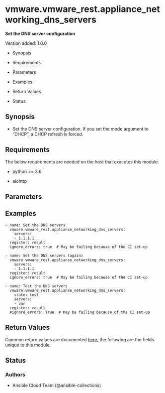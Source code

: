# vmware.vmware_rest.appliance_networking_dns_servers

**Set the DNS server configuration**

Version added: 1.0.0


* Synopsis


* Requirements


* Parameters


* Examples


* Return Values


* Status

## Synopsis


* Set the DNS server configuration. If you set the mode argument to
“DHCP”, a DHCP refresh is forced.

## Requirements

The below requirements are needed on the host that executes this
module.


* python >= 3.6


* aiohttp

## Parameters

## Examples

```
- name: Set the DNS servers
  vmware.vmware_rest.appliance_networking_dns_servers:
    servers:
    - 1.1.1.1
  register: result
  ignore_errors: true  # May be failing because of the CI set-up

- name: Set the DNS servers (again)
  vmware.vmware_rest.appliance_networking_dns_servers:
    servers:
    - 1.1.1.1
  register: result
  ignore_errors: true  # May be failing because of the CI set-up

- name: Test the DNS servers
  vmware.vmware_rest.appliance_networking_dns_servers:
    state: test
    servers:
    - var
  register: result
  #ignore_errors: True  # May be failing because of the CI set-up
```

## Return Values

Common return values are documented [here](https://docs.ansible.com/ansible/latest/reference_appendices/common_return_values.html#common-return-values),
the following are the fields unique to this module:

## Status

### Authors


* Ansible Cloud Team (@ansible-collections)
